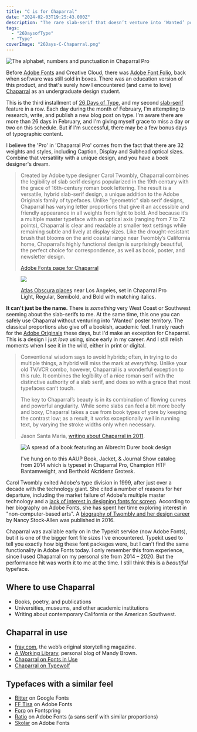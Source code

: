```yaml
---
title: "C is for Chaparral"
date: "2024-02-03T19:25:43.000Z"
description: "The rare slab-serif that doesn’t venture into ‘Wanted’ poster territory."
tags: 
  - "26DaysofType"
  - "Type"
coverImage: "26Days-C-Chaparral.png"
---
```


![The alphabet, numbers and punctuation in Chaparral Pro](/img/post-images/26Days-C-Chaparral-1024x576.png)

Before [Adobe Fonts](https://fonts.adobe.com/) and Creative Cloud, there was [Adobe Font Folio](https://en.wikipedia.org/wiki/Adobe_Font_Folio), back when software was still sold in boxes. There was an education version of this product, and that's surely how I encountered (and came to love) [Chaparral](https://fonts.adobe.com/fonts/chaparral) as an undergraduate design student.

This is the third installment of [26 Days of Type](https://nicksimson.com/tags/26daysoftype/), and my second [slab-serif](https://nicksimson.com/posts/besley/) feature in a row. Each day during the month of February, I'm attempting to research, write, and publish a new blog post on type. I'm aware there are more than 26 days in February, and I'm giving myself grace to miss a day or two on this schedule. But if I'm successful, there may be a few bonus days of typographic content.

I believe the 'Pro' in 'Chaparral Pro' comes from the fact that there are 32 weights and styles, including Caption, Display and Subhead optical sizes. Combine that versatility with a unique design, and you have a book designer's dream.

> Created by Adobe type designer Carol Twombly, Chaparral combines the legibility of slab serif designs popularized in the 19th century with the grace of 16th-century roman book lettering. The result is a versatile, hybrid slab-serif design, a unique addition to the Adobe Originals family of typefaces. Unlike “geometric” slab serif designs, Chaparral has varying letter proportions that give it an accessible and friendly appearance in all weights from light to bold. And because it’s a multiple master typeface with an optical axis (ranging from 7 to 72 points), Chaparral is clear and readable at smaller text settings while remaining subtle and lively at display sizes. Like the drought-resistant brush that blooms on the arid coastal range near Twombly’s California home, Chaparral’s highly functional design is surprisingly beautiful, the perfect choice for correspondence, as well as book, poster, and newsletter design.
> 
> [Adobe Fonts page for Chaparral](https://fonts.adobe.com/fonts/chaparral#about-section)

<figure>

![](/img/post-images/26Days-C-Chaparral-sample-1024x576.png)

<figcaption>

[Atlas Obscura places](https://www.atlasobscura.com/articles/all-places-in-the-atlas-on-one-map) near Los Angeles, set in Chaparral Pro Light, Regular, Semibold, and Bold with matching italics.

</figcaption>

</figure>

**It can't just be the name.** There is _something_ very West Coast or Southwest seeming about the slab-serifs to me. At the same time, this one you can safely use Chaparral without venturing into 'Wanted' poster territory. The classical proportions also give off a bookish, academic feel. I rarely reach for the [Adobe Originals](https://fonts.adobe.com/foundries/adobe) these days, but I'd make an exception for Chaparral. This is a design I just _love_ using, since early in my career. And I still relish moments when I see it in the wild, either in print or digital.

> Conventional wisdom says to avoid hybrids; often, in trying to do multiple things, a hybrid will miss the mark at _everything_. Unlike your old TV/VCR combo, however, Chaparral is a wonderful exception to this rule. It combines the legibility of a nice roman serif with the distinctive authority of a slab serif, and does so with a grace that most typefaces can’t touch.
> 
> The key to Chaparral’s beauty is in its combination of flowing curves and powerful angularity. While some slabs can feel a bit more beefy and boxy, Chaparral takes a cue from book types of yore by keeping the contrast low; as a result, it works exceptionally well in running text, by varying the stroke widths only when necessary.
> 
> Jason Santa Maria, [writing about Chaparral in 2011](https://blog.typekit.com/2011/08/15/about-face-chaparral/).

<figure>

![A spread of a book featuring an Albrecht Durer book design](/img/post-images/IMG_3626-1024x768.jpeg)

<figcaption>

I've hung on to this AAUP Book, Jacket, & Journal Show catalog from 2014 which is typeset in Chaparral Pro, Champion HTF Bantamweight, and Berthold Akzidenz Grotesk.

</figcaption>

</figure>

Carol Twombly exited Adobe's type division in 1999, after just over a decade with the technology giant. She cited a number of reasons for her departure, including the market failure of Adobe's multiple master technology and a [lack of interest in designing fonts for screen](https://blog.typekit.com/2014/07/30/the-adobe-originals-silver-anniversary-story-how-the-originals-endured-in-an-ever-changing-industry/). According to her biography on Adobe Fonts, she has spent her time exploring interest in "non-computer-based arts". A [biography of Twombly and her design career](https://www.alphabettes.org/review-carol-twombly-her-brief-but-brilliant-career-in-type-design/) by Nancy Stock-Allen was published in 2016.

Chaparral was available early on in the Typekit service (now Adobe Fonts), but it is one of the bigger font file sizes I've encountered. Typekit used to tell you exactly how big these font packages were, but I can't find the same functionality in Adobe Fonts today. I only remember this from experience, since I used Chaparral on my personal site from 2014 – 2020. But the performance hit was worth it to me at the time. I still think this is a _beautiful_ typeface.

## Where to use Chaparral

- Books, poetry, and publications
- Universities, museums, and other academic institutions
- Writing about contemporary California or the American Southwest.

## Chaparral in use

- [fray.com](https://fray.com/issue3/), the web’s original storytelling magazine.
- [A Working Library](https://aworkinglibrary.com/), personal blog of Mandy Brown.
- [Chaparral on Fonts in Use](https://fontsinuse.com/typefaces/28/chaparral)
- [Chaparral on Typewolf](https://www.typewolf.com/chaparral)

## Typefaces with a similar feel

- [Bitter](https://fonts.google.com/specimen/Bitter) on Google Fonts
- [FF Tisa](https://fonts.adobe.com/fonts/ff-tisa) on Adobe Fonts
- [Foro](https://www.fontspring.com/fonts/hoftype/foro) on Fontspring
- [Ratio](https://fonts.adobe.com/fonts/ratio) on Adobe Fonts (a sans serif with similar proportions)
- [Skolar](https://fonts.adobe.com/fonts/skolar) on Adobe Fonts
